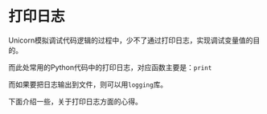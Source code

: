 # 打印日志

Unicorn模拟调试代码逻辑的过程中，少不了通过打印日志，实现调试变量值的目的。

而此处常用的Python代码中的打印日志，对应函数主要是：`print`

而如果要把日志输出到文件，则可以用`logging`库。

下面介绍一些，关于打印日志方面的心得。
